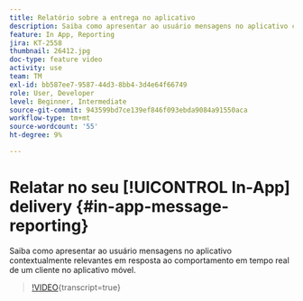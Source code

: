 ```yaml
---
title: Relatório sobre a entrega no aplicativo
description: Saiba como apresentar ao usuário mensagens no aplicativo contextualmente relevantes em resposta ao comportamento em tempo real de um cliente no aplicativo móvel.
feature: In App, Reporting
jira: KT-2558
thumbnail: 26412.jpg
doc-type: feature video
activity: use
team: TM
exl-id: bb587ee7-9587-44d3-8bb4-3d4e64f66749
role: User, Developer
level: Beginner, Intermediate
source-git-commit: 943599bd7ce139ef846f093ebda9084a91550aca
workflow-type: tm+mt
source-wordcount: '55'
ht-degree: 9%

---
```


# Relatar no seu [!UICONTROL In-App] delivery {#in-app-message-reporting}

Saiba como apresentar ao usuário mensagens no aplicativo contextualmente relevantes em resposta ao comportamento em tempo real de um cliente no aplicativo móvel.

>[!VIDEO](https://video.tv.adobe.com/v/26412?learn=on){transcript=true}
